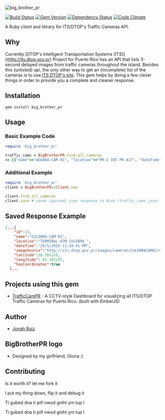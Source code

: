 ![big_brother_pr](https://cloud.githubusercontent.com/assets/1783738/7804501/05930fd2-0332-11e5-81a8-c12bb15afddc.png)

[![Build Status](http://img.shields.io/travis/jonahoffline/big_brother_pr.svg?style=flat-square)](https://travis-ci.org/jonahoffline/big_brother_pr)
[![Gem Version](http://img.shields.io/gem/v/big_brother_pr.svg?style=flat-square)](http://badge.fury.io/rb/big_brother_pr)
[![Dependency Status](http://img.shields.io/gemnasium/jonahoffline/big_brother_pr.svg?style=flat-square)](https://gemnasium.com/jonahoffline/big_brother_pr)
[![Code Climate](http://img.shields.io/codeclimate/github/jonahoffline/big_brother_pr.svg?style=flat-square)](https://codeclimate.com/github/jonahoffline/big_brother_pr)


A Ruby client and library for ITS/DTOP's Traffic Cameras API.

## Why
Currently [DTOP's Intelligent Transportation Systems (ITS)]((http://its.dtop.gov.pr) Project for Puerto Rico has an API that lists 3-second delayed images from traffic cameras throughout the island. Besides this (unlisted) api, the only other way to get an (incomplete) list of the cameras is to use [ITS DTOP's site](http://its.dtop.gov.pr/es/TrafficCameras.aspx). This gem helps by doing a few clever things in order to provide you a complete and cleaner response.

## Installation
    gem install big_brother_pr

## Usage

### Basic Example Code
```ruby
require 'big_brother_pr'

traffic_cams = BigBrotherPR.find_all_cameras
=> [{"name"=>"AGUADA-CAM 01", "location"=>"PR-2 INT PR-417", "dateTime"=>"1/10/2014 3:33:24 PM", "imageSource"=>"http://its.dtop.gov.pr/images/cameras/AGDACAM01/AGDACAM01.jpg", "id"=>1, "latitude"=>nil, "longitude"=>nil, "hasCoordinates"=>false}, {"name"=>"AGUADILLA-CAM 01", "location"=>"PR-2 INT PR-110 NORTE", "dateTime"=>"25/5/2015 11:36:34 PM", "imageSource"=>"http://its.dtop.gov.pr/images/cameras/AGDLLACAM01/AGDLLACAM01.jpg", "id"=>2, "latitude"=>18.452983, "longitude"=>-67.091931, "hasCoordinates"=>true}, {"name"=>"AGUADILLA-CAM 02", "location"=>"PR-2 INT PR-459 (PLAZA FERRAM)", "dateTime"=>"25/5/2015 11:34:50 PM", "imageSource"=>"http://its.dtop.gov.pr/images/cameras/AGDLLACAM02/AGDLLACAM02.jpg", "id"=>3, "latitude"=>18.44395, "longitude"=>-67.142611, "hasCoordinates"=>true}, {"name"=>"AGUADILLA-CAM 03", "location"=>"PR-2 INT PR-107", "dateTime"=>"24/5/2015 3:45:13 AM", "imageSource"=>"http://its.dtop.gov.pr/images/cameras/AGDLLACAM03/AGDLLACAM03.jpg", "id"=>4, "latitude"=>nil, "longitude"=>nil, "hasCoordinates"=>false}]
```

### Additional Example
```ruby
require 'big_brother_pr'
client = BigBrotherPR::Client.new

client.find_all_cameras
client.save # saves (parsed) json response to disk (traffic_cams.json)
```

## Saved Response Example

```json
[...{
    "id":11,
    "name":"CULEBRA-CAM 01",
    "location":"TERMINAL ATM CULEBRA ",
    "dateTime":"25/5/2015 11:34:41 PM",
    "imageSource":"http://its.dtop.gov.pr/images/cameras/CULEBRACAM01/CULEBRACAM01.jpg",
    "latitude":18.301125,
    "longitude":-65.302297,
    "hasCoordinates":true
  }...
```

## Projects using this gem

  * [TrafficCamPR](https://github.com/carloscheddar/trafficCamPR) - A CCTV-style Dashboard for visualizing all ITS/DTOP Traffic Cameras for Puerto Rico. (built with EmberJS)

## Author
  * [Jonah Ruiz](http://www.twitter.com/jonahBinario)

## BigBrotherPR logo
  * Designed by my girlfriend, Gloria :)

## Contributing

Is it worth it? let me fork it

I put my thing down, flip it and debug it

Ti gubed dna ti pilf nwod gniht ym tup I

Ti gubed dna ti pilf nwod gniht ym tup I
